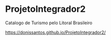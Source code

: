 # ProjetoIntegrador2
Catalogo de Turismo pelo Litoral Brasileiro

https://donissantos.github.io/ProjetoIntegrador2/
